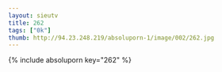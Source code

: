 ```yaml
--- 
layout: sieutv
title: 262
tags: ["0k"]
thumb: http://94.23.248.219/absoluporn-1/image/002/262.jpg
---
```

{% include absoluporn key="262" %} 
